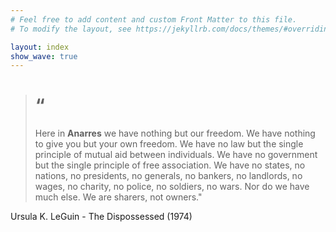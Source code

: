 ```yaml
---
# Feel free to add content and custom Front Matter to this file.
# To modify the layout, see https://jekyllrb.com/docs/themes/#overriding-theme-defaults

layout: index
show_wave: true
---
```


> # “
> Here in **Anarres** we have nothing but our freedom. We have nothing to give you but your own freedom. We have no law but the single principle of mutual aid between individuals. We have no government but the single principle of free association. We have no states, no nations, no presidents, no generals, no bankers, no landlords, no wages, no charity, no police, no soldiers, no wars. Nor do we have much else. We are sharers, not owners."

Ursula K. LeGuin - The Dispossessed (1974)